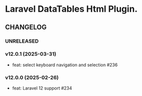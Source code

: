 # Laravel DataTables Html Plugin.

## CHANGELOG

### UNRELEASED

### v12.0.1 (2025-03-31)

- feat: select keyboard navigation and selection #236

### v12.0.0 (2025-02-26)

- feat: Laravel 12 support #234
